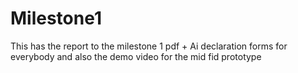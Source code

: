 # Milestone1

This has the report to the milestone 1 pdf + Ai declaration forms for everybody and also the demo video for the mid fid prototype
